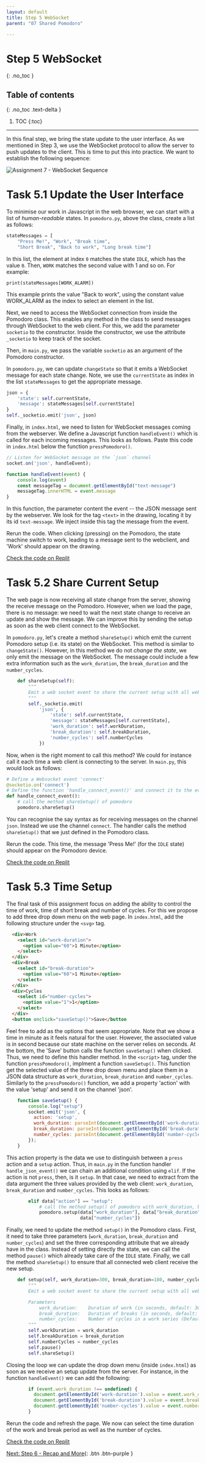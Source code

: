 ```yaml
---
layout: default
title: Step 5 WebSocket
parent: "07 Shared Pomodoro"

---
```


# Step 5 WebSocket
{: .no_toc }

## Table of contents
{: .no_toc .text-delta }

1. TOC
{:toc}

---

In this final step, we bring the state update to the user interface. As we mentioned in Step 3, we use the WebSocket protocol to allow the server to push updates to the client. This is time to put this into practice. We want to establish the following sequence:

![Assignment 7 - WebSocket Sequence]({{site.baseurl}}/assets/images/assignment7-step5-sequence.svg)

# Task 5.1 Update the User Interface

To minimise our work in Javascript in the web browser, we can start with a list of _human-readable_ states. In `pomodoro.py`, above the class, create a list as follows:

```python
stateMessages = [
    "Press Me!", "Work", "Break time",
    "Short Break", "Back to work", "Long break time"]
```

In this list, the element at index `0` matches the state `IDLE`, which has the value `0`. Then, `WORK` matches the second value with 1 and so on. For example:

```
print(stateMessages[WORK_ALARM])
```

This example prints the value "Back to work", using the constant value WORK_ALARM as the index to select an element in the list. 

Next, we need to access the WebSocket connection from inside the Pomodoro class. This enables any method in the class to send messages through WebSocket to the web client. For this, we add the parameter `socketio` to the constructor. Inside the constructor, we use the attribute `_socketio` to keep track of the socket.

Then, in `main.py`, we pass the variable `socketio` as an argument of the Pomodoro constructor.

In `pomodoro.py`, we can update `changeState` so that it emits a WebSocket message for each state change. Note, we use the `currentState` as index in the list `stateMessages` to get the appropriate message.

```python
json = {
    'state': self.currentState,
    'message': stateMessages[self.currentState]
}
self._socketio.emit('json', json)
```

Finally, in `index.html`, we need to listen for WebSocket messages coming from the webserver. We define a Javascript function `handleEvent()` which is called for each incoming messages. This looks as follows. Paste this code in `index.html` below the function `pressPomodoro()`.

```js
// Listen for WebSocket message on the `json` channel
socket.on('json', handleEvent);

function handleEvent(event) {
    console.log(event)
    const messageTag = document.getElementById("text-message")
    messageTag.innerHTML = event.message
}
```

In this function, the parameter content the event -- the JSON message sent by the webserver. We look for the tag `<text>` in the drawing, locating it by its id `text-message`. We inject inside this tag the message from the event.

Rerun the code. When clicking (pressing) on the Pomodoro, the state machine switch to work, leading to a message sent to the webclient, and 'Work' should appear on the drawing.

[Check the code on Replit](https://replit.com/@IO1075/07-shared-pomodoro-step5-1)

# Task 5.2 Share Current Setup

The web page is now receiving all state change from the server, showing the receive message on the Pomodoro. However, when we load the page, there is no message: we need to wait the next state change to receive an update and show the message. We can improve this by sending the setup as soon as the web client connect to the WebSocket.

In `pomodoro.py`, let's create a method `shareSetup()` which emit the current Pomodoro setup (i.e. its state) on the WebSocket. This method is similar to `changeState()`. However, in this method  we do not _change the state_, we only emit the message on the WebSocket. The message could include a few extra information such as the `work_duration`, the `break_duration` and the `number_cycles`.

```python
    def shareSetup(self):
        """
        Emit a web socket event to share the current setup with all web clients.
        """
        self._socketio.emit(
            'json', {
                'state': self.currentState,
                'message': stateMessages[self.currentState],
                'work_duration': self.workDuration,
                'break_duration': self.breakDuration,
                'number_cycles': self.numberCycles
            })
```

Now, when is the right moment to call this method? We could for instance call it each time a web client is connecting to the server. In `main.py`, this would look as follows: 

```python
# Define a Websocket event 'connect'
@socketio.on('connect')
# Define the function 'handle_connect_event()' and connect it to the event 'connect'
def handle_connect_event():
    # call the method shareSetup() of pomodoro
    pomodoro.shareSetup()
```

You can recognise the say syntax as for receiving messages on the channel `json`. Instead we use the channel `connect`. The handler calls the method `shareSetup()` that we just defined in the Pomodoro class.

Rerun the code. This time, the message 'Press Me!' (for the `IDLE` state) should appear on the Pomodoro device.

[Check the code on Replit](https://replit.com/@IO1075/07-shared-pomodoro-step5-2)

# Task 5.3 Time Setup

The final task of this assignment focus on adding the ability to control the time of work, time of short break and number of cycles. For this we propose to add three drop down menu on the web page. In `index.html`, add the following structure under the `<svg>` tag.

```html
  <div>Work
    <select id="work-duration">
      <option value="60">1 Minute</option>
    </select>
  </div>
  <div>Break
    <select id="break-duration">
      <option value="60">1 Minute</option>
    </select>
  </div>  
  <div>Cycles
    <select id="number-cycles">
      <option value="1">1</option>
    </select>
  </div>
  <button onclick="saveSetup()">Save</button
```

Feel free to add as the options that seem appropriate. Note that we show a time in minute as it feels natural for the user. However, the associated value is in second because our state machine on the server relies on seconds. At the bottom, the 'Save' button calls the function `saveSetup()` when clicked. Thus, we need to define this handler method. In the `<script>` tag, under the function `pressPomodoro()`, implment a function `saveSetup()`. This function get the selected value of the three drop down menu and place them in a JSON data structure  as `work_duration`, `break_duration` and `number_cycles`. Similarly to the `pressPomodoro()` function, we add a property 'action' with the value 'setup' and send it on the channel 'json'.

```js
    function saveSetup() {
        console.log("setup")
        socket.emit('json', {
          action: 'setup',
          work_duration: parseInt(document.getElementById('work-duration').value),
          break_duration: parseInt(document.getElementById('break-duration').value),
          number_cycles: parseInt(document.getElementById('number-cycles').value),
        });
    }
```

This action property is the data we use to distinguish between a `press` action and a `setup` action. Thus, in `main.py` in the function handler `handle_json_event()` we can chain an additional condition using `elif`. If the action is not `press`, then, is it `setup`. In that case, we need to extract from the data argument the three values provided by the web client: `work_duration`, `break_duration` and `number_cycles`. This looks as follows:

```python
        elif data["action"] == "setup":
            # call the method setup() of pomodoro with work_duration, break_duration and number_cycles from the data dictionary
            pomodoro.setup(data["work_duration"], data["break_duration"],
                           data["number_cycles"])
```

Finally, we need to update the method `setup()` in the Pomodoro class. First, it need to take three parameters (`work_duration`, `break_duration` and `number_cycles`) and set the three corresponding attribute that we already have in the class. Instead of setting directly the state, we can call the method `pause()` which already take care of the `IDLE` state. Finally, we call the method `shareSetup()` to ensure that all connected web client receive the new setup.

```python
    def setup(self, work_duration=300, break_duration=180, number_cycles=3):
        """
        Emit a web socket event to share the current setup with all web clients.

        Parameters
            work_duration:    Duration of work (in seconds, default: 300)
            break_duration:   Duration of breaks (in seconds, default: 180)
            number_cycles:    Number of cycles in a work series (Default: 3)
        """
        self.workDuration = work_duration
        self.breakDuration = break_duration
        self.numberCycles = number_cycles
        self.pause()
        self.shareSetup()
```

Closing the loop we can update the drop down menu (inside `index.html`) as soon as we receive an setup update from the server. For instance, in the function `handleEvent()` we can add the following:

```js
        if (event.work_duration !== undefined) {
          document.getElementById('work-duration').value = event.work_duration
          document.getElementById('break-duration').value = event.break_duration
          document.getElementById('number-cycles').value = event.number_cycles
        }
```

Rerun the code and refresh the page. We now can select the time duration of the work and break period as well as the number of cycles.

[Check the code on Replit](https://replit.com/@IO1075/07-shared-pomodoro-step5-3)

[Next: Step 6 - Recap and More]({{site.baseurl}}/assignments/07-shared-pomodoro/step6){: .btn .btn-purple }
